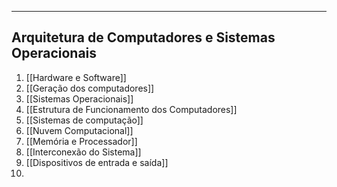 ___

## Arquitetura de Computadores e Sistemas Operacionais
1. [[Hardware e Software]]
2. [[Geração dos computadores]]
3. [[Sistemas Operacionais]]
4. [[Estrutura de Funcionamento dos Computadores]]
5. [[Sistemas de computação]]
6. [[Nuvem Computacional]]
7. [[Memória e Processador]]
8. [[Interconexão do Sistema]]
9. [[Dispositivos de entrada e saída]]
10. 